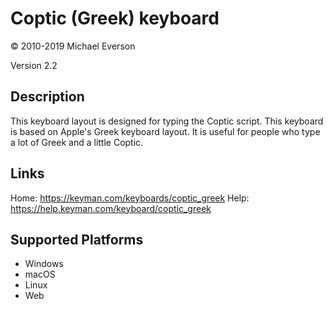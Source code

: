 Coptic (Greek) keyboard
========================

© 2010-2019 Michael Everson

Version 2.2

Description
-----------
This keyboard layout is designed for typing the Coptic
script. This keyboard is based on Apple's Greek keyboard 
layout. It is useful for people who type a lot of Greek 
and a little Coptic.

Links
-----
Home: https://keyman.com/keyboards/coptic_greek
Help:	https://help.keyman.com/keyboard/coptic_greek

Supported Platforms
-------------------
 * Windows
 * macOS
 * Linux
 * Web

